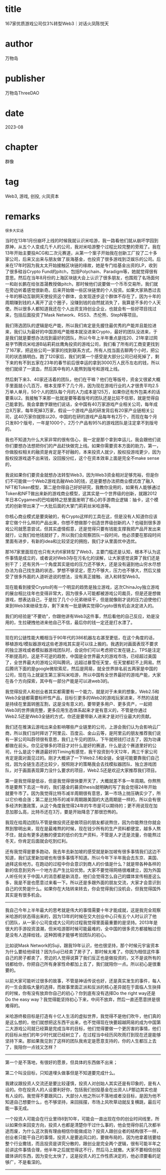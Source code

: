 # title
167家优质游戏公司仅3%转型Web3｜对话火凤陈悦天

# author
万物岛

# publisher
万物岛ThreeDAO

# date
2023-08

# chapter
群像

# tag
Web3, 游戏, 创投, 火凤资本

# remarks
`很多大实话`

当时在13年1月份崩坏上线的时候我就认识米哈游，我一路看他们就从崩坏学园到原神，从五个人变成几千人的公司，我对米哈游整个过程比较完整的旁观了。我在13年开始主要投ACG和二次元赛道，从第一个案子开始我在创新工厂投了二十多家公司，后来又出来与朋友做了辰海基金，也投资了很多游戏到泛娱乐的公司。后来在17年时因为我太太开始接触区块链的缘故，她是专门给基金出资的LP，收到了很多硅谷Crypto Fund的pitch，包括Polychain、Paradigm等，她就觉得很有意思。然后在当年8月份的上海区块链大会上认识了很多朋友，也围观了名场面何一和赵长鹏在给张首晟教授做pitch，那时候他们说要做一个币币交易所，我们就在旁边听着感觉很新奇。后来开始做一些区块链里的个人投资。如果大家熟悉过去十年的移动互联网天使投资这个群体，会发现逐步这个群体不存在了，因为十年的周期赚到钱的人离开了这个圈子，没赚到钱的自然就消失了，我算是不多的个人天使。所以很多人都知道我还在个人出资支持创业企业，也就会有一些好项目找过来，包括后面投资了Mask Network、RSS3、杰伦熊、StepN等项目。

我们筛选团队的逻辑是吃产能，所以我们肯定是先握住最优秀的产能并且能拉进来，我们认为最好的中国游戏产能根本就没进来Crypto，最好的团队没进来，于是我们就是要想办法找到最好的团队，所以今年上半年重点是找20、21年拿过网易字节腾讯米哈游B站莉莉丝鹰角投资的游戏公司，我们看了所有的工商变更找到了167家，把这些公司一家家的找到联系方式，所有人找当面去聊两个小时，把公司的状态搞明白。跑了120家后，我们的第一个感受是大部分公司已经死掉了，剩下来的有不到五家在23年的春节前后很幸运的拿到3000万人民币左右的钱，所以他们就续了一波血，然后其中有的人能熬到版号和游戏上线。

然后剩下来3、40家还活着的团队，他们在干嘛？他们在等版号，资金又很紧大概手里面就小几百万，根本支撑不了几个月，因为现在游戏行业的人才很贵平均2.5万单人单月，50个人的团队每个月的人力成本是125万，如果你还有外包美术的话要乘以2。我接触下来那一批就是要等着版号的团队还是比较不信邪，就是觉得自己能拿到。我会拿数字跟他们说话，全中国有40万家游戏产业相关公司，每年成立8万家，每年死掉3万家，假设一个游戏产品的研发背后有20家产业链相关公司，这40万家你就除以20，中国的在研的游戏产品每年有2万个，而现在每个月只发80个版号，一年是1000个，2万个产品有95%的游戏团队是注定拿不到版号的。

我也不知道为什么大家非常的很有信心，我一定是那个拿到幸运儿，我会跟他们说你们要想办法想把你们的产品赶快做完上线。如果你需要资本方面的助力，第一，你做股权相关的融资是肯定是不好融的，本来投资人就少，股权投游戏更少，因为股权投游戏退不出来钱，没回报分红，这个在资本效率上面是完全不make sense的，

我说如果你们要资金就想办法转型Web3，因为Web3资金相对足够充裕，但是你们不可能做一个Web2游戏去融Web3的钱，还是要想办法把商业模式改了融入NFT和Token模型，第二是你得自己好好研究，我教你没用的，如果有人能够通过Token和NFT做出来新的游戏商业模型，这其实是一个世界级的创新，就跟2012年日本Cygames的巴哈姆特之怒里面发明了核心的手游商业逻辑：抽卡，这个模式的创新带出来了一大批后面的大掌门莉莉丝米哈游等。

你核心商业模式是要突破的，有Crypto这样的工具在这，但是没有人知道你应该拿它做个什么样的产品出来，你想不想做那个创造世界级创新的人？也碰到很多游戏公司就愿意尝试，但其实虚情假意，还是觉得只要有钱能支撑我把产品开发出来就行，让我们给他钱就好了，所以我们会观察团队一段时间，他必须要在那段时间里面有进步，有新的idea和比较坚定的拥抱，我们才从里面优中选优。


那167家里面现在也只有大约6家转型了Web3，主要门槛还是认知，根本不认为这件事情是成立的，或者说对Web3存在污名化的误解，让大家感觉说算了我们还是别干了；还有另外一个角度其实是给的压力还不够大，还是没有逼到他山穷水尽想办法为自己找生路的状态，梦想不够坚定，愿力不够大，压力也不够大，然后又接受了很多外面的人道听途说的想法，没有真正接触、进入和转型Web3。

现在能看到接受Crypto的有一个明显的趋势是独立游戏，这次ChinaJoy独立游戏的展台相比往年也变得非常大，因为很多人可能都被游戏公司裁员，但是还是想做游戏，想表达自己，于是拉了几个小兄弟继续干，但是就像刚才说的压力迫使他们来到Web3来继续生存，剩下来有一批是确实觉得Crypto很有机会决定进入的。

我们的经验是"不要劝"，你跟他讲有Web3这件事，然后看他的自己反应，劝是没用的，生拉硬拽他进来他自己不信，最后你的钱一定还是打水漂了。

---


现在的公链性能大概相当于90年代的386机器左右甚至更低，在这个角度的话，移植游戏/模拟器游戏这些老游戏其实是可以往上搬的。我遇到对画面表现不要求的独立游戏或者模拟器游戏团队时，会说你们可以考虑把它发在链上。TPS是注定不断提高的，这是不可逆的趋势，中国是全世界最大的游戏市场，已经超过美国了，全世界最大的游戏公司叫腾讯，远超过暴雪任天堂，任天堂都赶不上网易。然后腾讯下面的是google微软索尼，然后是网易，就全世界排名前五两家是中国的公司，现在马上就诞生第三家叫米哈游，所以中国有全世界最好的游戏产能，大家在各个方向探索，其中有一部分产能是可以进web3的。

我觉得投资人和创业者其实都需要有一个能力，就是对于未来的想象，Web2.5和Web3全链都需要标杆性产品，目标引更多的Web2的游戏玩家进来，不然的话就是持续在里面转圈互割，这是没有意义的，要带更多用户、更多资产，一起把Web3的世界搞完整，更多应用生态体系起来才是有意义的，不管是你通过Web2.5还是Web3全链的方式，你还是要带新人进来才是对行业最大的贡献。

我们还在推演云游戏出来会影响哪些产业链里的公司，上游会我们认为会影响云厂商，所以我们当时拜访了阿里云、百度云、金山云等，是阿里云的朋友推荐我们说有一家公司叫蔚领很有意思，我们上午见的团队，下午就把钱打过去了，因为功课都做在前头。你见足够多的项目才对什么是好的赛道，什么是这个赛道里好的公司，什么是这个赛道最好的Timing有感觉，我干投资到今天12年，两三千家公司肯定是面对面见过的。刚才大概讲了一下Web2.5和全链，全链可能要靠我们自己找，因为全链生态还比较少，按照刚才的策略我会去找模拟器团队、独立游戏团队，对于画面表现算力没什么要求的项目，Web2.5还是欢迎大家推荐我们项目。

第一是我觉得是低谷，但是我觉得很快要开天了，大概就差不多一年周期。你熬熊市是要熬下去这一年的，我们基金的募资thesis就明确的写了我会觉得24年开始就要牛市了。因为我觉得比特币减半周期很有意思，第一市场上抛压确实少了，所以它价格会涨；第二是比特币的减半周期跟美国的大选周期是一样的，所以会有很多经济刺激政策，从这个角度我觉得24年的牛市是可以期待的；更不用说现在加息加那么高，比特币还在3万，要是开始降息了那很恐怖的。

我现在给周边团队不管是做投资还是做项目的朋友都说熬住，因为你能熬住你就会熬到黎明出来，现在是最难熬的时候，现在钱少所有的生产资料都便宜，越多人熬不住，就会有更多逃散的便宜的低价的生产资料，不管是人才还是流量，你能熬过冬天，你肯定后面就会吃到红利。

还有我觉得是要多跑动，我去年去新加坡的感受就是新加坡有很多事情我们这边不知道，我们这里新加坡也有很多事情不知道。所以今年下半年我会去东京、美国、迪拜这些地方。在跑动的过程中你会意识到商人的价值是什么？就是带各种各样的新的信息到另外一个地方去产生比较优势。大家不要觉得网络很难建立，因为外国人听任何关于中国人的消息都是新消息，他们会觉得怎么自己的媒体宣传相差这么多，我是不是也愿意过来看一下。所以还是多跟外面的朋友交流，大家才会意识到自己的优势是什么。如果你在大陆转来转去，你会觉得我们没机会，但我觉得国外其实是有很多机会。

---


我自己今年上半年最大的思考就是伟大的事情需要十年才能成就，这是我完全观察米哈游的状态得出来的，因为13年的时候在交大创业中心只有五个人时认识了他们团队，从一家小公司变成大公司的过程我觉得里面最重要的是坚持。2013年是很大的手游投资浪潮，但米哈游那时候可能最难的，全中国的很多资方都接触过但是没有人选择给钱，这种困境才能够考验团队的初心。

比如说Mask Network的Suji，跟我19年认识，他也很坚持，那个时候元宇宙资本为什么要给他续钱？因为Suji已经卖了房子了，那时候太难了。你因为相信这件事自己的房子都卖了，旁边的人觉得说算了我们反正也是做投资的，又不是说所有的钱都给你，你把自己所有身家性命都加上去了，我们就陪你一点。所以初心是很重要的。

以前大家可能听过很多的故事，不管是神话传说也好，还是真实发生的事件，每人的一生会面临大量的选择，而故事里面正派和反派的核心差异就在于面临人生抉择的时候，你有没有放弃你自己的初心？你到底有没有选择Do the right way还是Do the easy way？我觉得能坚持初心下来，中间不放弃，然后一直还愿意拼是很难得的。

米哈游终极目标是打造有十亿人生活的虚拟世界，我觉得不是他们吹牛，他们真的是这么想的，他们就想把这东西干出来，也不觉得现在快要超越网易的成为中国第二大游戏公司就已经算是完成当年的目标，他们觉得要做一个更厉害的事情，他们的目标从他们的年少时代就已经树立了，在过程当中经历风吹雨打到现在还是能够坚持下来。那如果我见到了这样的团队我肯定是愿意支持的，你的人生都压上去了，我陪你一点钱又怎样？

---


第一个是不落地，有很好的愿景，但具体的东西做不出来；

第二个叫没目标，只知道埋头做事但是不知道要完成什么。

我建议跟投资人交流还是要比较谨慎，投资人对创始人其实还是有印象的，是有人设的。你在投资人的人设要利好你，包括我们创投基金在出资人LP那边其实也是有人设的。我觉得不要跟风口，大部分人他之所以不落地或者没目标，是因为他不知道自己想要什么，也不够坚持，来回摇摆，市场上风吹草动就反复横跳，最后可能一事无成。

一个投资人可能会在行业里待8到10年，可能会一直出现在你的创业时间线里，所以如果你来回变方向，投资人也都是清楚你干过什么事的，他会觉得你前几次都半途而废，为什么这次我有理由相信你能做成功？投资人跟创业者的结构很不一样，创业者只能干自己的事情，投资人是要追风口的，要做布局的，因为他拿着钱要给整个行业撒钱，而且投资是讲究分散的，跟创业是完全两个逻辑，很有可能半年之前讲这件事情合理，他半年之后就觉得这不行，然后马上就撤。大家不要相信创投媒体讲的东西，因为变化太快了，这是投资人的工作性质决定的，他必须要看的足够广，不是看深的。

---


